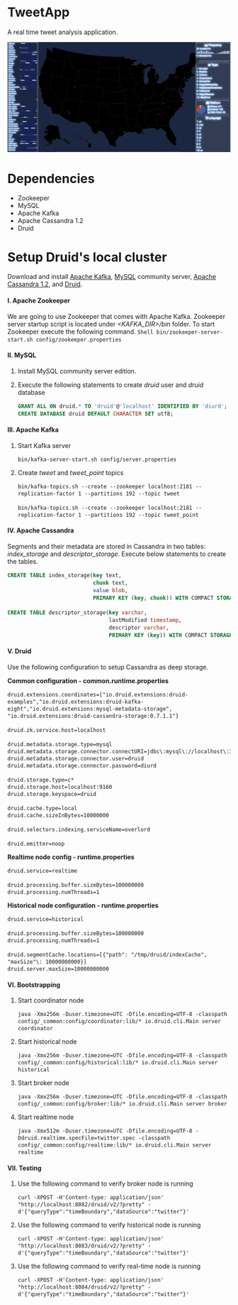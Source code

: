 # TweetApp

A real time tweet analysis application.

![Alt text](https://raw.githubusercontent.com/cnsgcu/TweetApp/master/screenshot/screenshot.png "Screenshot")

# Dependencies

- Zookeeper
- MySQL
- Apache Kafka
- Apache Cassandra 1.2
- Druid

# Setup Druid's local cluster

Download and install [Apache Kafka](http://kafka.apache.org/downloads.html), [MySQL](http://dev.mysql.com/downloads/mysql/) community server, [Apache Cassandra 1.2](http://www.apache.org/dyn/closer.cgi?path=/cassandra/1.2.19/apache-cassandra-1.2.19-bin.tar.gz), and [Druid](http://druid.io/downloads.html).

#### I. Apache Zookeeper

We are going to use Zookeeper that comes with Apache Kafka. Zookeeper server startup script is located under *\<KAFKA_DIR\>/bin* folder.
To start Zookeeper execute the following command.
    ```Shell
    bin/zookeeper-server-start.sh config/zookeeper.properties
    ```

#### II. MySQL

1. Install MySQL community server edition.

2. Execute the following statements to create *druid* user and *druid* database
	```SQL
	GRANT ALL ON druid.* TO 'druid'@'localhost' IDENTIFIED BY 'diurd';
	CREATE DATABASE druid DEFAULT CHARACTER SET utf8;
	```

#### III. Apache Kafka

1. Start Kafka server
    ```Shell 
    bin/kafka-server-start.sh config/server.properties
    ```

2. Create *tweet* and *tweet_point* topics
    ```Shell
    bin/kafka-topics.sh --create --zookeeper localhost:2181 --replication-factor 1 --partitions 192 --topic tweet
    
    bin/kafka-topics.sh --create --zookeeper localhost:2181 --replication-factor 1 --partitions 192 --topic tweet_point
    ``` 

#### IV. Apache Cassandra

Segments and their metadata are stored in Cassandra in two tables: *index_storage* and *descriptor_storage*. Execute below statements to create the tables.
```SQL
CREATE TABLE index_storage(key text,
                           chunk text,
                           value blob,
                           PRIMARY KEY (key, chunk)) WITH COMPACT STORAGE;

CREATE TABLE descriptor_storage(key varchar,
                                lastModified timestamp,
                                descriptor varchar,
                                PRIMARY KEY (key)) WITH COMPACT STORAGE;
```

#### V. Druid

Use the following configuration to setup Cassandra as deep storage.

**Common configuration - common.runtime.properties**

```properties
druid.extensions.coordinates=["io.druid.extensions:druid-examples","io.druid.extensions:druid-kafka-eight","io.druid.extensions:mysql-metadata-storage", "io.druid.extensions:druid-cassandra-storage:0.7.1.1"]

druid.zk.service.host=localhost

druid.metadata.storage.type=mysql
druid.metadata.storage.connector.connectURI=jdbc\:mysql\://localhost\:3306/druid
druid.metadata.storage.connector.user=druid
druid.metadata.storage.connector.password=diurd

druid.storage.type=c*
druid.storage.host=localhost:9160
druid.storage.keyspace=druid

druid.cache.type=local
druid.cache.sizeInBytes=10000000

druid.selectors.indexing.serviceName=overlord

druid.emitter=noop
```

**Realtime node config - runtime.properties**
```properties
druid.service=realtime

druid.processing.buffer.sizeBytes=100000000
druid.processing.numThreads=1
```

**Historical node configuration - runtime.properties**
```properties
druid.service=historical

druid.processing.buffer.sizeBytes=100000000
druid.processing.numThreads=1

druid.segmentCache.locations=[{"path": "/tmp/druid/indexCache", "maxSize"\: 10000000000}]
druid.server.maxSize=10000000000
```
#### VI. Bootstrapping

1. Start coordinator node
    ```Shell
    java -Xmx256m -Duser.timezone=UTC -Dfile.encoding=UTF-8 -classpath config/_common:config/coordinator:lib/* io.druid.cli.Main server coordinator
    ```

2. Start historical node
    ```Shell
    java -Xmx256m -Duser.timezone=UTC -Dfile.encoding=UTF-8 -classpath config/_common:config/historical:lib/* io.druid.cli.Main server historical
    ```
    
3. Start broker node
    ```Shell
    java -Xmx256m -Duser.timezone=UTC -Dfile.encoding=UTF-8 -classpath config/_common:config/broker:lib/* io.druid.cli.Main server broker
    ```

4. Start realtime node
    ```Shell
    java -Xmx512m -Duser.timezone=UTC -Dfile.encoding=UTF-8 -Ddruid.realtime.specFile=twitter.spec -classpath config/_common:config/realtime:lib/* io.druid.cli.Main server realtime
    ```

#### VII. Testing

1. Use the following command to verify broker node is running
    ```Shell
    curl -XPOST -H'Content-type: application/json' "http://localhost:8082/druid/v2/?pretty" -d'{"queryType":"timeBoundary","dataSource":"twitter"}'
    ```

2. Use the following command to verify  historical node is running
    ```Shell
    curl -XPOST -H'Content-type: application/json' "http://localhost:8083/druid/v2/?pretty" -d'{"queryType":"timeBoundary","dataSource":"twitter"}'
    ```

3. Use the following command to verify  real-time node is running
    ```Shell
    curl -XPOST -H'Content-type: application/json' "http://localhost:8084/druid/v2/?pretty" -d'{"queryType":"timeBoundary","dataSource":"twitter"}'
    ```
